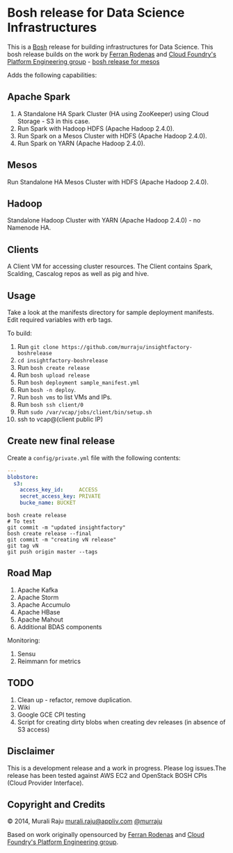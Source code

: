 # Bosh release for Data Science Infrastructures

This is a [Bosh][1] release for building infrastructures for Data Science. This bosh release builds on the work by [Ferran Rodenas][2]  and [Cloud Foundry's Platform Engineering group][3] - [bosh release for mesos][5]

Adds the following capabilities:

## Apache Spark

1. A Standalone HA Spark Cluster (HA using ZooKeeper) using Cloud Storage - S3 in this case.
2. Run Spark with Hadoop HDFS (Apache Hadoop 2.4.0).
3. Run Spark on a Mesos Cluster with HDFS (Apache Hadoop 2.4.0).
4. Run Spark on YARN (Apache Hadoop 2.4.0).

## Mesos

Run Standalone HA Mesos Cluster with HDFS (Apache Hadoop 2.4.0).

## Hadoop

Standalone Hadoop Cluster with YARN (Apache Hadoop 2.4.0) - no Namenode HA.

## Clients

A Client VM for accessing cluster resources. The Client contains Spark, Scalding, Cascalog repos as well as pig and hive.

## Usage

Take a look at the manifests directory for sample deployment manifests. Edit required variables with erb tags.

To build:

1. Run `git clone https://github.com/murraju/insightfactory-boshrelease`
2. `cd insightfactory-boshrelease`
3. Run `bosh create release`
4. Run `bosh upload release`
5. Run `bosh deployment sample_manifest.yml`
6. Run `bosh -n deploy`.
7. Run `bosh vms` to list VMs and IPs.
8. Run `bosh ssh client/0`
9. Run `sudo /var/vcap/jobs/client/bin/setup.sh`
10. ssh to vcap@(client public IP)



## Create new final release

Create a `config/private.yml` file with the following contents:

``` yaml
---
blobstore:
  s3:
    access_key_id:     ACCESS
    secret_access_key: PRIVATE
    bucke_name: BUCKET
```

```
bosh create release
# To test
git commit -m "updated insightfactory"
bosh create release --final
git commit -m "creating vN release"
git tag vN
git push origin master --tags
```

## Road Map

1. Apache Kafka
2. Apache Storm
3. Apache Accumulo
4. Apache HBase
5. Apache Mahout
6. Additional BDAS components

Monitoring:

1. Sensu
2. Reimmann for metrics


## TODO

1. Clean up - refactor, remove duplication.
2. Wiki
3. Google GCE CPI testing
4. Script for creating dirty blobs when creating dev releases (in absence of S3 access)

## Disclaimer

This is a development release and a work in progress. Please log issues.The release has been tested against AWS EC2 and OpenStack BOSH CPIs (Cloud Provider Interface).

## Copyright and Credits

&copy; 2014, Murali Raju <murali.raju@appliv.com> [@murraju][4]

Based on work originally opensourced by [Ferran Rodenas][2] and [Cloud Foundry's Platform Engineering group][3].

[1]: https://github.com/cloudfoundry/bosh
[2]: https://github.com/frodenas
[3]: https://github.com/cf-platform-eng
[4]: http://twitter.com/murraju
[5]: https://github.com/cf-platform-eng/mesos-boshrelease